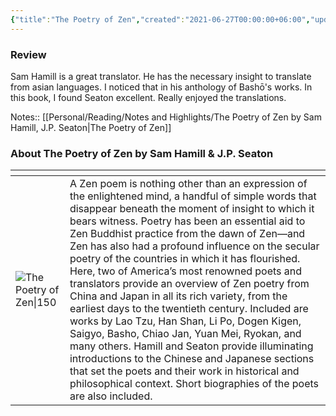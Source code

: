 ```yaml
---
{"title":"The Poetry of Zen","created":"2021-06-27T00:00:00+06:00","updated":"2023-01-03T21:28:13+06:00","read_at":["2021-06-29T00:00:00+06:00"],"read_count":1,"authors":["Sam Hamill","J.P. Seaton"],"isbn10":"159030425X","status":"Read","rating":5,"reviewed":true,"cover":"http://books.google.com/books/content?id=JvRSUOMYLeMC&printsec=frontcover&img=1&zoom=1&edge=curl&source=gbs_api","tags":["buddhism","japanese","medieval","poetry"],"dg-publish":true,"permalink":"/personal/reading/books/read/the-poetry-of-zen-by-sam-hamill/","dgPassFrontmatter":true}
---
```


### Review
Sam Hamill is a great translator. He has the necessary insight to translate from asian languages. I noticed that in his anthology of Bashō's works. In this book, I found Seaton excellent. Really enjoyed the translations.

Notes:: [[Personal/Reading/Notes and Highlights/The Poetry of Zen by Sam Hamill, J.P. Seaton\|The Poetry of Zen]]

### About The Poetry of Zen by Sam Hamill & J.P. Seaton
| <!-- -->    | <!-- -->    |
|-------------|-------------|
| ![The Poetry of Zen\|150](http://books.google.com/books/content?id=JvRSUOMYLeMC&printsec=frontcover&img=1&zoom=1&edge=curl&source=gbs_api)         | A Zen poem is nothing other than an expression of the enlightened mind, a handful of simple words that disappear beneath the moment of insight to which it bears witness. Poetry has been an essential aid to Zen Buddhist practice from the dawn of Zen—and Zen has also had a profound influence on the secular poetry of the countries in which it has flourished. Here, two of America’s most renowned poets and translators provide an overview of Zen poetry from China and Japan in all its rich variety, from the earliest days to the twentieth century. Included are works by Lao Tzu, Han Shan, Li Po, Dogen Kigen, Saigyo, Basho, Chiao Jan, Yuan Mei, Ryokan, and many others. Hamill and Seaton provide illuminating introductions to the Chinese and Japanese sections that set the poets and their work in historical and philosophical context. Short biographies of the poets are also included.         |
